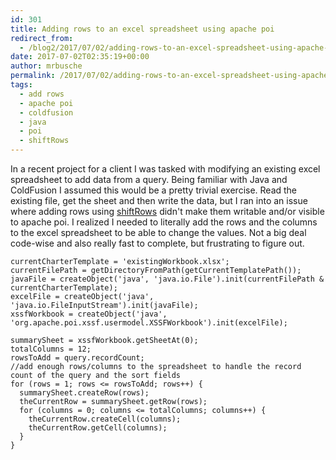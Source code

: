 ```yaml
---
id: 301
title: Adding rows to an excel spreadsheet using apache poi
redirect_from:
  - /blog2/2017/07/02/adding-rows-to-an-excel-spreadsheet-using-apache-poi/
date: 2017-07-02T02:35:19+00:00
author: mrbusche
permalink: /2017/07/02/adding-rows-to-an-excel-spreadsheet-using-apache-poi/
tags:
  - add rows
  - apache poi
  - coldfusion
  - java
  - poi
  - shiftRows
---
```


In a recent project for a client I was tasked with modifying an existing excel spreadsheet to add data from a query. Being familiar with Java and ColdFusion I assumed this would be a pretty trivial exercise. Read the existing file, get the sheet and then write the data, but I ran into an issue where adding rows using [shiftRows](<https://poi.apache.org/apidocs/org/apache/poi/hssf/usermodel/HSSFSheet.html#shiftRows(int,%20int,%20int)>) didn't make them writable and/or visible to apache poi. I realized I needed to literally add the rows and the columns to the excel spreadsheet to be able to change the values. Not a big deal code-wise and also really fast to complete, but frustrating to figure out.

    currentCharterTemplate = 'existingWorkbook.xlsx';
    currentFilePath = getDirectoryFromPath(getCurrentTemplatePath());
    javaFile = createObject('java', 'java.io.File').init(currentFilePath & currentCharterTemplate);
    excelFile = createObject('java', 'java.io.FileInputStream').init(javaFile);
    xssfWorkbook = createObject('java', 'org.apache.poi.xssf.usermodel.XSSFWorkbook').init(excelFile);

    summarySheet = xssfWorkbook.getSheetAt(0);
    totalColumns = 12;
    rowsToAdd = query.recordCount;
    //add enough rows/columns to the spreadsheet to handle the record count of the query and the sort fields
    for (rows = 1; rows <= rowsToAdd; rows++) {
      summarySheet.createRow(rows);
      theCurrentRow = summarySheet.getRow(rows);
      for (columns = 0; columns <= totalColumns; columns++) {
        theCurrentRow.createCell(columns);
        theCurrentRow.getCell(columns);
      }
    }
